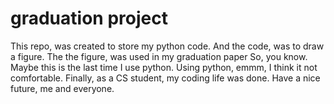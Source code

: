 # graduation project

This repo, was created to store my python code.
And the code, was to draw a figure.
The the figure, was used in my graduation paper
So, you know. Maybe this is the last time I use python. Using python, emmm, I think it not comfortable.
Finally, as a CS student, my coding life was done.
Have a nice future, me and everyone.
